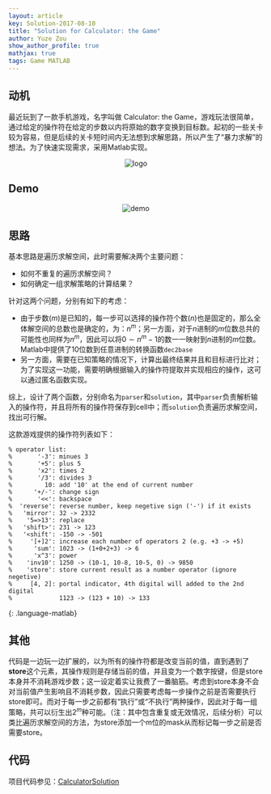 ```yaml
---
layout: article
key: Solution-2017-08-10
title: "Solution for Calculator: the Game"
author: Yuze Zou
show_author_profile: true
mathjax: true
tags: Game MATLAB
---
```


## 动机

最近玩到了一款手机游戏，名字叫做 Calculator: the Game，游戏玩法很简单，通过给定的操作符在给定的步数以内将原始的数字变换到目标数。起初的一些关卡较为容易，但是后续的关卡短时间内无法想到求解思路，所以产生了“暴力求解”的想法。为了快速实现需求，采用Matlab实现。

<p align="center">
<img src="https://user-images.githubusercontent.com/16682999/63207631-f1595a80-c0fb-11e9-83ae-ee36797b99ba.png" alt="logo">
</p>

## Demo

<p align="center">
<img src="https://user-images.githubusercontent.com/16682999/63207655-75abdd80-c0fc-11e9-968b-32b223efaaba.gif" alt="demo">
</p>


## 思路

基本思路是遍历求解空间，此时需要解决两个主要问题：

- 如何不重复的遍历求解空间？
- 如何确定一组求解策略的计算结果？

针对这两个问题，分别有如下的考虑：

- 由于步数($m$)是已知的，每一步可以选择的操作符个数($n$)也是固定的，那么全体解空间的总数也是确定的，为：$n^m$；另一方面，对于$n$进制的$m$位数总共的可能性也同样为$n^m$，因此可以将$0 \sim n^m-1$的数一一映射到$n$进制的$m$位数。Matlab中提供了10位数到任意进制的转换函数`dec2base`  
- 另一方面，需要在已知策略的情况下，计算出最终结果并且和目标进行比对；为了实现这一功能，需要明确根据输入的操作符提取并实现相应的操作，这可以通过匿名函数实现。

综上，设计了两个函数，分别命名为`parser`和`solution`，其中`parser`负责解析输入的操作符，并且将所有的操作符保存到cell中；而`solution`负责遍历求解空间，找出可行解。

这款游戏提供的操作符列表如下：

~~~
% operator list:
%       '-3': minues 3
%       '+5': plus 5
%       'x2': times 2
%       '/3': divides 3
%         10: add '10' at the end of current number
%      '+/-': change sign
%       '<<': backspace
%  'reverse': reverse number, keep negetive sign ('-') if it exists
%   'mirror': 32 -> 2332
%    '5=>13': replace
%   'shift>': 231 -> 123
%   '<shift': -150 -> -501
%     '[+]2': increase each number of operators 2 (e.g. +3 -> +5)
%      'sum': 1023 -> (1+0+2+3) -> 6
%      'x^3': power
%    'inv10': 1250 -> (10-1, 10-8, 10-5, 0) -> 9850
%    'store': store current result as a number operator (ignore negetive)
%     [4, 2]: portal indicator, 4th digital will added to the 2nd digital
%             1123 -> (123 + 10) -> 133
~~~
{: .language-matlab}

## 其他

代码是一边玩一边扩展的，以为所有的操作符都是改变当前的值，直到遇到了**store**这个元素，其操作规则是存储当前的值，并且变为一个数字按键，但是store本身并不消耗游戏步数；这一设定着实让我费了一番脑筋。考虑到store本身不会对当前值产生影响且不消耗步数，因此只需要考虑每一步操作之前是否需要执行store即可。而对于每一步之前都有“执行”或“不执行”两种操作，因此对于每一组策略，共可以衍生出$2^m$种可能。（注：其中包含重复或无效情况，后续分析）可以类比遍历求解空间的方法，为store添加一个m位的mask从而标记每一步之前是否需要store。

## 代码

项目代码参见：[CalculatorSolution](https://github.com/zouyu4524/CalculatorSolution)